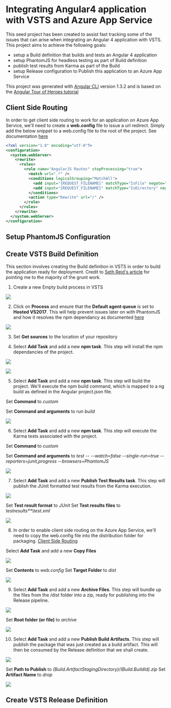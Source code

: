 # Integrating Angular4 application with VSTS and Azure App Service

This seed project has been created to assist fast tracking some of the issues that can arise when integrating an Angular 4 application with VSTS. This project aims to achieve the following goals:

- setup a Build definition that builds and tests an Angular 4 application
- setup PhantomJS for headless testing as part of Build definition
- publish test results from Karma as part of the Build
- setup Release configuration to Publish this application to an Azure App Service

This project was generated with [Angular CLI](https://github.com/angular/angular-cli) version 1.3.2 and is based on the [Angular Tour of Heroes tutorial](https://angular.io/tutorial)

## Client Side Routing

In order to get client side routing to work for an application on Azure App Service, we'll need to create a **web.config** file to issue a url redirect. Simply add the below snippet to a web.config file to the root of the project. See documentation [here](https://angular.io/guide/deployment#routed-apps-must-fallback-to-indexhtml)

```xml
<?xml version="1.0" encoding="utf-8"?>
<configuration>
  <system.webServer>
    <rewrite>
      <rules>
        <rule name="AngularJS Routes" stopProcessing="true">
          <match url=".*" />
          <conditions logicalGrouping="MatchAll">
            <add input="{REQUEST_FILENAME}" matchType="IsFile" negate="true" />
            <add input="{REQUEST_FILENAME}" matchType="IsDirectory" negate="true" />
          </conditions>
          <action type="Rewrite" url="/" />
        </rule>
      </rules>
    </rewrite>
  </system.webServer>
</configuration>
```

## Setup PhantomJS Configuration

## Create VSTS Build Definition

This section involves creating the Build definition in VSTS in order to build the application ready for deployment. Credit to [Seth Reid's article](https://sethreid.co.nz/deploying-angular-cli-project-using-vsts-build-release/) for pointing me to the majority of the grunt work.

1. Create a new Empty build process in VSTS

  ![](empty.PNG)

2. Click on **Process** and ensure that the **Default agent queue** is set to **Hosted VS2017**. This will help prevent issues later on with PhantomJS and how it resolves the npm dependancy as documented [here](https://github.com/Microsoft/vsts-tasks/issues/1486)

  ![](process.PNG)

3. Set **Get sources** to the location of your repository

4. Select **Add Task** and add a new **npm task**. This step will install the npm dependancies of the project.

  ![](npmtask.PNG)

  ![](install.PNG)

5. Select **Add Task** and add a new **npm task**. This step will build the project. We'll execute the npm build command, which is mapped to a ng build as defined in the Angular project.json file.

  Set **Command** to _custom_

  Set **Command and arguments** to _run build_
  
  ![](build.PNG)

6. Select **Add Task** and add a new **npm task**. This step will execute the Karma tests associated with the project.

  Set **Command** to _custom_

  Set **Command and arguments** to _test -- --watch=false --single-run=true --reporters=junit,progress --browsers=PhantomJS_

  ![](test.PNG)

7. Select **Add Task** and add a new **Publish Test Results task**. This step will publish the JUnit formatted test results from the Karma execution.

  ![](publishtestresults.PNG)

  Set **Test result format** to _JUnit_
  Set **Test results files** to _testresults\**\test.xml_

  ![](testresults.PNG)

8. In order to enable client side routing on the Azure App Service, we'll need to copy the web.config file into the distribution folder for packaging. [Client Side Routing](##client-side-routing)

  Select **Add Task** and add a new **Copy Files**

  ![](copy.PNG)

  Set **Contents** to _web.config_
  Set **Target Folder** to _dist_

  ![](copyfiles.PNG)

9. Select **Add Task** and add a new **Archive Files**. This step will bundle up the files from the /dist folder into a zip, ready for publishing into the Release pipeline.

  ![](archivetask.PNG)

  Set **Root folder (or file)** to _archive_
  
  ![](archive.PNG)

10. Select **Add Task** and add a new **Publish Build Artifacts**. This step will publish the package that was just created as a build artifact. This will then be consumed by the Release definition that we shall create.

  ![](publishpackagetask.PNG)

  Set **Path to Publish** to _$(Build.ArtifactStagingDirectory)/$(Build.BuildId).zip_
  Set **Artifact Name** to _drop_

  ![](publishpackage.PNG)

## Create VSTS Release Definition
